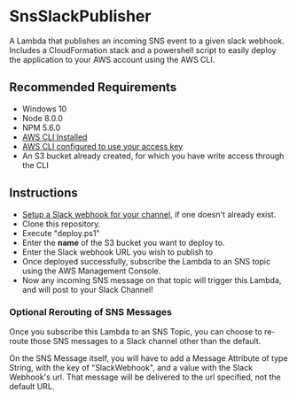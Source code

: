 # SnsSlackPublisher
A Lambda that publishes an incoming SNS event to a given slack webhook. Includes a CloudFormation stack and a powershell script to easily deploy the application to your AWS account using the AWS CLI.

## Recommended Requirements 
* Windows 10
* Node 8.0.0
* NPM 5.6.0
* [AWS CLI Installed](https://docs.aws.amazon.com/cli/latest/userguide/installing.html)
* [AWS CLI configured to use your access key](https://docs.aws.amazon.com/cli/latest/userguide/cli-chap-getting-started.html)
* An S3 bucket already created, for which you have write access through the CLI

## Instructions
* [Setup a Slack webhook for your channel](https://savolabs.slack.com/apps/A0F7XDUAZ-incoming-webhooks), if one doesn't already exist.
* Clone this repository.
* Execute "deploy.ps1"
* Enter the **name** of the S3 bucket you want to deploy to.
* Enter the Slack webhook URL you wish to publish to
* Once deployed successfully, subscribe the Lambda to an SNS topic using the AWS Management Console. 
* Now any incoming SNS message on that topic will trigger this Lambda, and will post to your Slack Channel!

### Optional Rerouting of SNS Messages
Once you subscribe this Lambda to an SNS Topic, you can choose to re-route those SNS messages to a Slack channel other than the default.

On the SNS Message itself, you will have to add a Message Attribute of type String, with the key of "SlackWebhook", and a value with the Slack Webhook's url. That message will be delivered to the url specified, not the default URL.
